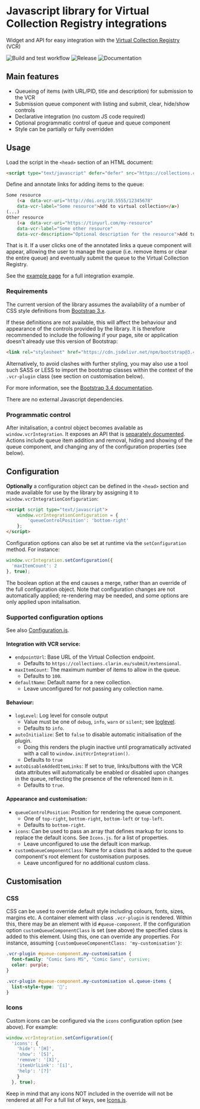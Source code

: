 # Javascript library for Virtual Collection Registry integrations

Widget and API for easy integration with the [Virtual Collection Registry](https://collections.clarin.eu) (VCR)

![Build and test workflow](https://github.com/clarin-eric/js-vcr-integration/actions/workflows/webpack.yml/badge.svg?branch=main)
![Release](https://github.com/clarin-eric/js-vcr-integration/actions/workflows/release.yml/badge.svg?branch=main)
![Documentation](https://github.com/clarin-eric/js-vcr-integration/actions/workflows/pages/pages-build-deployment/badge.svg?branch=main)

## Main features

* Queueing of items (with URL/PID, title and description) for submission to the VCR
* Submission queue component with listing and submit, clear, hide/show controls
* Declarative integration (no custom JS code required)
* Optional programmatic control of queue and queue component
* Style can be partially or fully overridden

## Usage

Load the script in the `<head>` section of an HTML document:
```html
<script type="text/javascript" defer="defer" src="https://collections.clarin.eu/script/vcr-integration/v1/vcr-integration.js"></script>
```

Define and annotate links for adding items to the queue:
```html
Some resource
    (<a  data-vcr-uri="http://doi.org/10.5555/12345678" 
    data-vcr-label="Some resource">Add to virtual collection</a>)
(...)
Other resource 
    (<a  data-vcr-uri="https://tinyurl.com/my-resource" 
    data-vcr-label="Some other resource"
    data-vcr-description="Optional description for the resource">Add to virtual collection</a>)
```

That is it. If a user clicks one of the annotated links a queue component will appear, allowing the user to manage the
queue (i.e. remove items or clear the entire queue) and eventually submit the queue to the Virtual Collection Registry.

See the [example page](./dist/example.html) for a full integration example.

### Requirements

The current version of the library assumes the availability of a number of CSS style definitions from
[Bootstrap 3.x](https://getbootstrap.com/docs/3.4/). 

If these definitions are not available, this will affect the behaviour and appearance of the controls provided by the library. 
It is therefore recommended to include the following if your page, site or application doesn't already use this version of
Bootstrap:

```html
<link rel="stylesheet" href="https://cdn.jsdelivr.net/npm/bootstrap@3.4.1/dist/css/bootstrap.min.css" integrity="sha384-HSMxcRTRxnN+Bdg0JdbxYKrThecOKuH5zCYotlSAcp1+c8xmyTe9GYg1l9a69psu" crossorigin="anonymous">
```

Alternatively, to avoid clashes with further styling, you may also use a tool such SASS or LESS to import the bootstrap classes
within the context of the `.vcr-plugin` class (see section on customisation below).

For more information, see the [Bootstrap 3.4 documentation](https://getbootstrap.com/docs/3.4/getting-started/).

There are no external Javascript dependencies.

### Programmatic control

After initalisation, a control object becomes available as `window.vcrIntegration`. It exposes an API that is
[separately documented](https://clarin-eric.github.io/js-vcr-integration/VCRIntegration.html). Actions include queue
item addition and removal, hiding and showing of the queue component, and changing any of the configuration properties
(see below).

## Configuration

**Optionally** a configuration object can be defined in the `<head>` section and made available for use by the library 
by assigning it to `window.vcrIntegrationConfiguration`:
```html
<script script type="text/javascript">
    window.vcrIntegrationConfiguration = {
        'queueControlPosition': 'bottom-right'
    };
</script>
```

Configuration options can also be set at runtime via the `setConfiguration` method. For instance:
```js
window.vcrIntegration.setConfiguration({
  'maxItemCount': 2
}, true);
```

The boolean option at the end causes a merge, rather than an override of the full configuration object. Note that configuration changes are not automatically applied; re-rendering may be needed, and some options are only applied upon initalisation.

### Supported configuration options

See also [Configuration.js](./src/Configuration.js).

#### Integration with VCR service:
* `endpointUrl`: Base URL of the Virtual Collection endpoint.
  * Defaults to `https://collections.clarin.eu/submit/extensional`.
* `maxItemCount`: The maximum number of items to allow in the queue.
  * Defaults to `100`.
* `defaultName`: Default name for a new collection.
  * Leave unconfigured for not passing any collection name.

#### Behaviour:
* `logLevel`: Log level for console output 
  * Value must be one of `debug`, `info`, `warn` or `silent`; see [loglevel](https://github.com/pimterry/loglevel).
  * Defaults to `info`.
* `autoInitialize`: Set to `false` to disable automatic initialisation of the plugin.
  * Doing this renders the plugin inactive until programatically activated with a call to `window.initVcrIntegration()`.
  * Defaults to `true`
* `autoDisableAddedItemLinks`: If set to true, links/buttons with the VCR data attributes will automatically be enabled or disabled upon changes in the queue, reflecting the presence of the referenced item in it.
  * Defaults to `true`.

#### Appearance and customisation:
* `queueControlPosition`: Position for rendering the queue component.
  * One of `top-right`, `bottom-right`, `bottom-left` or `top-left`.
  * Defaults to `bottom-right`.
* `icons`: Can be used to pass an array that defines markup for icons to replace the default icons. See `Icons.js`.
for a list of properties.
  * Leave unconfigured to use the default icon markup.
* `customQueueComponentClass`: Name for a class that is added to the queue component's root element for customisation purposes.
  * Leave unconfigured for no additional custom class.

## Customisation

### CSS

CSS can be used to override default style including colours, fonts, sizes, margins etc. A container element with class `.vcr-plugin` is rendered. Within this, there may be an element with id `#queue-component`. If the configuration option `customQueueComponentClass` is set (see above) the specified class is added to this element. Using this, one can override any properties. For instance, assuming `{customQueueComponentClass: 'my-customisation'}`:

```css
.vcr-plugin #queue-component.my-customisation {
  font-family: "Comic Sans MS", "Comic Sans", cursive;
  color: purple;
}

.vcr-plugin #queue-component.my-customisation ul.queue-items {
  list-style-type: '🎉';
}
```

### Icons

Custom icons can be configured via the `icons` configuration option (see above). For example:
```js
window.vcrIntegration.setConfiguration({
  'icons': {
    'hide': '[H]',
    'show': '[S]',
    'remove': '[X]',
    'itemUrlLink': '[i]',
    'help': '[?]'
    }
  }, true);
```
Keep in mind that any icons NOT included in the override will not be rendered at all! For a full list of keys, see [Icons.js](src/Icons.js).
